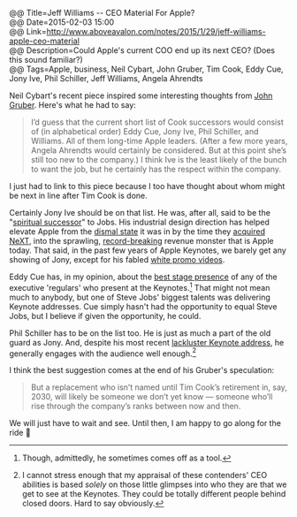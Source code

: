 @@ Title=Jeff Williams -- CEO Material For Apple?  
@@ Date=2015-02-03 15:00  
@@ Link=http://www.aboveavalon.com/notes/2015/1/29/jeff-williams-apple-ceo-material  
@@ Description=Could Apple's current COO end up its next CEO? (Does this sound familiar?)  
@@ Tags=Apple, business, Neil Cybart, John Gruber, Tim Cook, Eddy Cue, Jony Ive, Phil Schiller, Jeff Williams, Angela Ahrendts 

Neil Cybart's recent piece inspired some interesting thoughts from [John Gruber][daringfireball]. Here's what he had to say:
>I’d guess that the current short list of Cook successors would consist of (in alphabetical order) Eddy Cue, Jony Ive, Phil Schiller, and Williams. All of them long-time Apple leaders. (After a few more years, Angela Ahrendts would certainly be considered. But at this point she’s still too new to the company.) I think Ive is the least likely of the bunch to want the job, but he certainly has the respect within the company.

I just had to link to this piece because I too have thought about whom might be next in line after Tim Cook is done. 

Certainly Jony Ive should be on that list. He was, after all, said to be the "[spiritual successor][macrumors]" to Jobs. His industrial design direction has helped elevate Apple from the [dismal state][cnet] it was in by the time they [acquired NeXT][cnet 2], into the sprawling, [record-breaking][apple] revenue monster that is Apple today. That said, in the past few years of Apple Keynotes, we barely get any showing of Jony, except for his fabled [white promo videos][youtube].

Eddy Cue has, in my opinion, about the [best stage presence][youtube 2] of any of the executive 'regulars' who present at the Keynotes.[^k] That might not mean much to anybody, but one of Steve Jobs' biggest talents was delivering Keynote addresses. Cue simply hasn't had the opportunity to equal Steve Jobs, but I believe if given the opportunity, he could.

Phil Schiller has to be on the list too. He is just as much a part of the old guard as Jony. And, despite his most recent [lackluster Keynote address][youtube 3], he generally engages with the audience well enough.[^e]

I think the best suggestion comes at the end of his Gruber's speculation:
>But a replacement who isn’t named until Tim Cook’s retirement in, say, 2030, will likely be someone we don’t yet know — someone who’ll rise through the company’s ranks between now and then.

We will just have to wait and see. Until then, I am happy to go along for the ride 

[^k]: Though, admittedly, he sometimes comes off as a tool.
[^e]: I cannot stress enough that my appraisal of these contenders' CEO abilities is based *solely* on those little glimpses into who they are that we get to see at the Keynotes. They could be totally different people behind closed doors. Hard to say obviously. 

[apple]: https://www.apple.com/pr/library/2015/01/27Apple-Reports-Record-First-Quarter-Results.html
[cnet]: http://news.cnet.com/Dell-Apple-should-close-shop/2100-1001_3-203937.html
[cnet 2]: http://news.cnet.com/Apple-acquires-Next%2C-Jobs/2100-1001_3-256914.html
[daringfireball]: http://daringfireball.net/2015/01/jeff_williams_apple_executives
[macrumors]: http://www.macrumors.com/2012/11/05/jony-ive-is-now-playing-the-steve-jobs-role/
[youtube]: https://www.youtube.com/watch?v=9e4HKc0VnY0
[youtube 2]: https://www.youtube.com/watch?v=oHN673Vi9eo
[youtube 3]: https://www.youtube.com/watch?v=OD9ZQ9WylRM#t=2102
